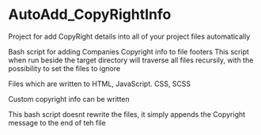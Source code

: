 # AutoAdd_CopyRightInfo
Project for add CopyRight details into all of your project files automatically

Bash script for adding Companies Copyright info to file footers
This script when run beside the target directory will traverse all files recursily, with the possibility to set the files to ignore

Files which are written to HTML, JavaScript. CSS, SCSS

Custom copyright info can be written

This bash script doesnt rewrite the files, it simply appends the Copyright message to the end of teh file
